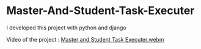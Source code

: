# Master-And-Student-Task-Executer

I developed this project with python and django

Video of the project : [Master and Student Task Executer.webm](https://user-images.githubusercontent.com/92520985/223092686-812680e6-af8e-4649-b604-550f4d8d2529.webm)
